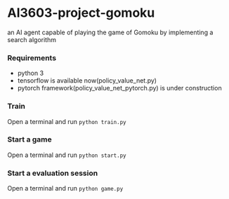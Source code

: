 # AI3603-project-gomoku
an AI agent capable of playing the game of Gomoku by implementing a search algorithm

### Requirements
- python 3
- tensorflow is available now(policy_value_net.py)
- pytorch framework(policy_value_net_pytorch.py) is under construction

### Train
Open a terminal and run `python train.py`

### Start a game
Open a terminal and run `python start.py`

### Start a evaluation session
Open a terminal and run `python game.py`

